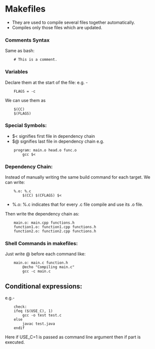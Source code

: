 # Makefiles 
* They are used to compile several files together automatically.
* Compiles only those files which are updated.

### Comments Syntax

Same as bash:
```
	# This is a comment.
```

### Variables

Declare them at the start of the file:
e.g. -
``` CC = gcc
	FLAGS = -c
```

We can use them as
```
	$(CC)
	$(FLAGS)
```

### Special Symbols:

* $< signifies first file in dependency chain
* $@ signifies last file in dependency chain
e.g. 
```
	program: main.o head.o func.o
		gcc $<
```

### Dependency Chain:
Instead of manually writing the same build command for each target. We can write:
```
	%.o: %.c
		$(CC) $(CFLAGS) $<
```
* %.o: %.c indicates that for every .c file compile and use its .o file.

Then write the dependency chain as:
```
	main.o: main.cpp functions.h
	function1.o: function1.cpp functions.h
	function2.o: function2.cpp functions.h
```
### Shell Commands in makefiles:
Just write @ before each command like:
```
	main.o: main.c function.h
		@echo "Compiling main.c"
		gcc -c main.c
```

## Conditional expressions:
e.g.-
```
	check:
	ifeq ($(USE_C), 1)
		gcc -o test test.c
	else
		javac test.java
	endif
```
Here if USE_C=1 is passed as command line argument then if part is executed.




